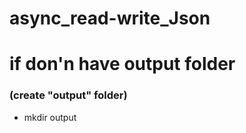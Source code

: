 # async_read-write_Json
# if don'n have output folder 
### (create "output" folder)
- mkdir output 
